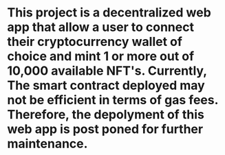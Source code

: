 # This project is a decentralized web app that allow a user to connect their cryptocurrency wallet of choice and mint 1 or more out of 10,000 available NFT's. Currently, The smart contract deployed may not be efficient in terms of gas fees. Therefore, the depolyment of this web app is post poned for further maintenance. 

